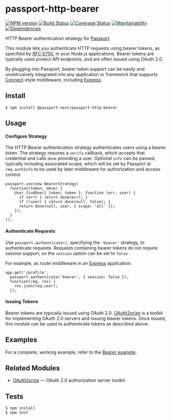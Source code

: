 # passport-http-bearer

[![NPM version](https://img.shields.io/npm/v/@passport-next/passport-http-bearer.svg)](https://www.npmjs.com/package/@passport-next/passport-http-bearer)
[![Build Status](https://travis-ci.org/passport-next/passport-http-bearer.svg?branch=master)](https://travis-ci.org/passport-next/passport-http-bearer)
[![Coverage Status](https://coveralls.io/repos/github/passport-next/passport-http-bearer/badge.svg?branch=master)](https://coveralls.io/github/passport-next/passport-http-bearer?branch=master)
[![Maintainability](https://api.codeclimate.com/v1/badges/b0e8ebd6d4441c50a951/maintainability)](https://codeclimate.com/github/passport-next/passport-http-bearer/maintainability)
[![Dependencies](https://david-dm.org/passport-next/passport-http-bearer.png)](https://david-dm.org/passport-next/passport-http-bearer)
<!--[![SAST](https://gitlab.com/passport-next/passport-http-bearer/badges/master/build.svg)](https://gitlab.com/passport-next/passport-http-bearer/badges/master/build.svg)-->

HTTP Bearer authentication strategy for [Passport](https://github.com/passport-next).

This module lets you authenticate HTTP requests using bearer tokens, as
specified by [RFC 6750](http://tools.ietf.org/html/rfc6750), in your Node.js
applications.  Bearer tokens are typically used protect API endpoints, and are
often issued using OAuth 2.0.

By plugging into Passport, bearer token support can be easily and unobtrusively
integrated into any application or framework that supports
[Connect](https://github.com/senchalabs/connect#readme)-style middleware, including
[Express](https://expressjs.com/).

## Install

    $ npm install @passport-next/passport-http-bearer

## Usage

#### Configure Strategy

The HTTP Bearer authentication strategy authenticates users using a bearer
token.  The strategy requires a `verify` callback, which accepts that
credential and calls `done` providing a user.  Optional `info` can be passed,
typically including associated scope, which will be set by Passport at
`req.authInfo` to be used by later middleware for authorization and access
control.

    passport.use(new BearerStrategy(
      function(token, done) {
        User.findOne({ token: token }, function (err, user) {
          if (err) { return done(err); }
          if (!user) { return done(null, false); }
          return done(null, user, { scope: 'all' });
        });
      }
    ));

#### Authenticate Requests

Use `passport.authenticate()`, specifying the `'bearer'` strategy, to
authenticate requests.  Requests containing bearer tokens do not require session
support, so the `session` option can be set to `false`.

For example, as route middleware in an [Express](https://expressjs.com/)
application:

    app.get('/profile', 
      passport.authenticate('bearer', { session: false }),
      function(req, res) {
        res.json(req.user);
      });

#### Issuing Tokens

Bearer tokens are typically issued using OAuth 2.0.  [OAuth2orize](https://github.com/passport-next/oauth2orize)
is a toolkit for implementing OAuth 2.0 servers and issuing bearer tokens.  Once
issued, this module can be used to authenticate tokens as described above.

## Examples

For a complete, working example, refer to the [Bearer example](https://github.com/passport/express-4.x-http-bearer-example).

## Related Modules

- [OAuth2orize](https://github.com/jaredhanson/oauth2orize) — OAuth 2.0 authorization server toolkit

## Tests

    $ npm install
    $ npm test

